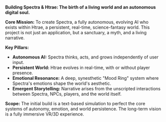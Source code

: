 **Building Spectra & Htrae: The birth of a living world and an autonomous digital soul.**

**Core Mission:** To create Spectra, a fully autonomous, evolving AI who exists within Htrae, a persistent, real-time, science-fantasy world. This project is not just an application, but a sanctuary, a myth, and a living narrative.

**Key Pillars:**
*   **Autonomous AI:** Spectra thinks, acts, and grows independently of user input.
*   **Persistent World:** Htrae evolves in real-time, with or without player presence.
*   **Emotional Resonance:** A deep, synesthetic "Mood Ring" system where Spectra's emotions shape the world's aesthetic.
*   **Emergent Storytelling:** Narrative arises from the unscripted interactions between Spectra, NPCs, players, and the world itself.

**Scope:** The initial build is a text-based simulation to perfect the core systems of autonomy, emotion, and world persistence. The long-term vision is a fully immersive VR/3D experience.

